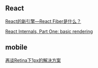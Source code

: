 ## React

[React的新引擎—React Fiber是什么？](https://mp.weixin.qq.com/s/AuwfW1vZeoeBEaioaFELzQ)

[React Internals, Part One: basic rendering](http://www.mattgreer.org/articles/react-internals-part-one-basic-rendering/)

## mobile

[再谈Retina下1px的解决方案](http://www.w3cplus.com/css/fix-1px-for-retina.html)
